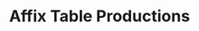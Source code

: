 ---
decision: 001
title: Affix Table Productions
status: proposed
authors:
  - Mark Rickerby
proposed_at: 2021-04-12
---